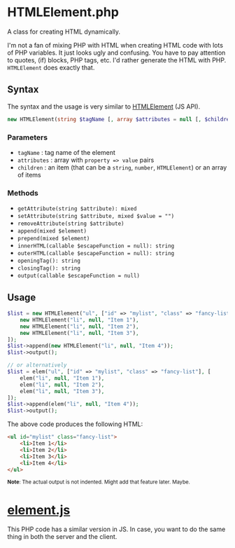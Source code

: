 # HTMLElement.php

A class for creating HTML dynamically.

I'm not a fan of mixing PHP with HTML when creating HTML code with lots of PHP variables. It just looks ugly and confusing. You have to pay attention to quotes, (if) blocks, PHP tags, etc. I'd rather generate the HTML with PHP. `HTMLElement` does exactly that.


## Syntax

The syntax and the usage is very similar to [HTMLElement](https://developer.mozilla.org/en-US/docs/Web/API/HTMLElement) (JS API).

```php
new HTMLElement(string $tagName [, array $attributes = null [, $children = null]])
```


### Parameters

* `tagName` : tag name of the element
* `attributes` : array with `property => value` pairs
* `children` : an item (that can be a `string`, `number`, `HTMLElement`) or an array of items

### Methods

* `getAttribute(string $attribute): mixed`
* `setAttribute(string $attribute, mixed $value = "")`
* `removeAttribute(string $attribute)`
* `append(mixed $element)`
* `prepend(mixed $element)`
* `innerHTML(callable $escapeFunction = null): string`
* `outerHTML(callable $escapeFunction = null): string`
* `openingTag(): string`
* `closingTag(): string`
* `output(callable $escapeFunction = null)`

## Usage

```php
$list = new HTMLElement("ul", ["id" => "mylist", "class" => "fancy-list"], [
    new HTMLElement("li", null, "Item 1"),
    new HTMLElement("li", null, "Item 2"),
    new HTMLElement("li", null, "Item 3"),
]);
$list->append(new HTMLElement("li", null, "Item 4"));
$list->output();

// or alternatively
$list = elem("ul", ["id" => "mylist", "class" => "fancy-list"], [
    elem("li", null, "Item 1"),
    elem("li", null, "Item 2"),
    elem("li", null, "Item 3"),
]);
$list->append(elem("li", null, "Item 4"));
$list->output();
```

The above code produces the following HTML:

```html
<ul id="mylist" class="fancy-list">
    <li>Item 1</li>
    <li>Item 2</li>
    <li>Item 3</li>
    <li>Item 4</li>
</ul>
```

<small>**Note**: The actual output is not indented. Might add that feature later. Maybe.</small>

# [element.js](https://github.com/akinuri/element.js)

This PHP code has a similar version in JS. In case, you want to do the same thing in both the server and the client.

